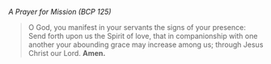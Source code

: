 _A Prayer for Mission (BCP 125)_
> O God, you manifest in your servants the signs of your presence: Send forth upon us the Spirit of love, that in companionship with one another your abounding grace may increase among us; through Jesus Christ our Lord.  **Amen.**
